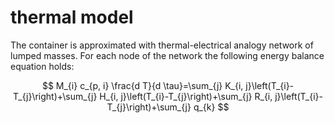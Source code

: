 # thermal model

The container is approximated with thermal-electrical analogy network of lumped masses. For each node of the network the following energy balance equation holds:

$$
M_{i} c_{p, i} \frac{d T}{d \tau}=\sum_{j} K_{i, j}\left(T_{i}-T_{j}\right)+\sum_{j} H_{i, j}\left(T_{i}-T_{j}\right)+\sum_{j} R_{i, j}\left(T_{i}-T_{j}\right)+\sum_{j} q_{k}
$$


